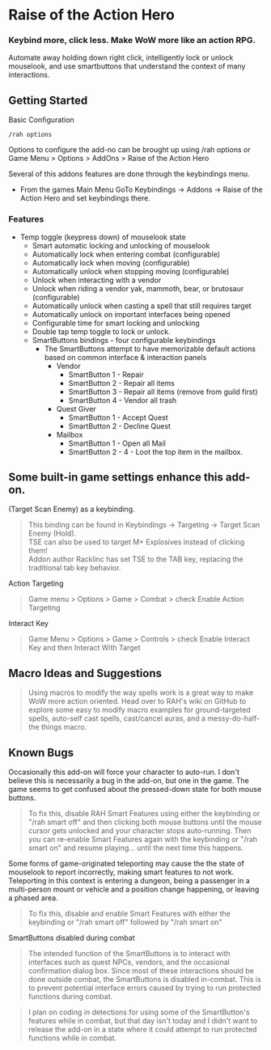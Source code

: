 # Raise of the Action Hero
### Keybind more, click less. Make WoW more like an action RPG.

Automate away holding down right click, intelligently lock or unlock mouselook, and use smartbuttons that understand the context of many interactions.
## Getting Started
Basic Configuration

    /rah options

Options to configure the add-no can be brought up using /rah options or Game Menu > Options > AddOns > Raise of the Action Hero

Several of this addons features are done through the keybindings menu.

  * From the games Main Menu GoTo Keybindings -> Addons -> Raise of the Action Hero and set keybindings there.

### Features
  * Temp toggle (keypress down) of mouselook state
      * Smart automatic locking and unlocking of mouselook
      * Automatically lock when entering combat (configurable)
      * Automatically lock when moving (configurable)
      * Automatically unlock when stopping moving (configurable)
      * Unlock when interacting with a vendor
      * Unlock when riding a vendor yak, mammoth, bear, or brutosaur (configurable)
      * Automatically unlock when casting a spell that still requires target
      * Automatically unlock on important interfaces being opened
      * Configurable time for smart locking and unlocking
      * Double tap temp toggle to lock or unlock.
    * SmartButtons bindings - four configurable keybindings
      * The SmartButtons attempt to have memorizable default actions based on common interface & interaction panels
        * Vendor
            * SmartButton 1 - Repair
            * SmartButton 2 - Repair all items
            * SmartButton 3 - Repair all items (remove from guild first)
            * SmartButton 4 - Vendor all trash
        * Quest Giver
            * SmartButton 1 - Accept Quest
            * SmartButton 2 - Decline Quest
        * Mailbox
            * SmartButton 1 - Open all Mail
            * SmartButton 2 - 4 - Loot the top item in the mailbox.

## Some built-in game settings enhance this add-on.

(Target Scan Enemy) as a keybinding.
>This binding can be found in Keybindings -> Targeting -> Target Scan Enemy (Hold).<br>
TSE can also be used to target M+ Explosives instead of clicking them! <br>
Addon author Racklinc has set TSE to the TAB key, replacing the traditional tab key behavior.

Action Targeting
>Game menu > Options > Game > Combat > check Enable Action Targeting

Interact Key
>Game Menu > Options > Game > Controls > check Enable Interact Key and then Interact With Target

## Macro Ideas and Suggestions

>Using macros to modify the way spells work is a great way to make WoW more action oriented. Head over to RAH's wiki on GitHub to explore some easy to modify macro examples for ground-targeted spells, auto-self cast spells, cast/cancel auras, and a messy-do-half-the things macro.

## Known Bugs
Occasionally this add-on will force your character to auto-run. I don't believe this is necessarily a bug in the add-on, but one in the game. The game seems to get confused about the pressed-down state for both mouse buttons.

>To fix this, disable RAH Smart Features using either the keybinding or "/rah smart off" and then clicking both mouse buttons until the mouse cursor gets unlocked and your character stops auto-running. Then you can re-enable Smart Features again with the keybinding or "/rah smart on" and resume playing... until the next time this happens.     

Some forms of game-originated teleporting may cause the the state of mouselook to report incorrectly, making smart features to not work. Teleporting in this context is entering a dungeon, being a passenger in a multi-person mount or vehicle and a position change happening, or leaving a phased area.

>To fix this, disable and enable Smart Features with either the keybinding or "/rah smart off" followed by "/rah smart on"     

SmartButtons disabled during combat

>The intended function of the SmartButtons is to interact with interfaces such as quest NPCs, vendors, and the occasional confirmation dialog box. Since most of these interactions should be done outside combat, the SmartButtons is disabled in-combat. This is to prevent potential interface errors caused by trying to run protected functions during combat.

>I plan on coding in detections for using some of the SmartButton's features while in combat, but that day isn't today and I didn't want to release the add-on in a state where it could attempt to run protected functions while in combat.
